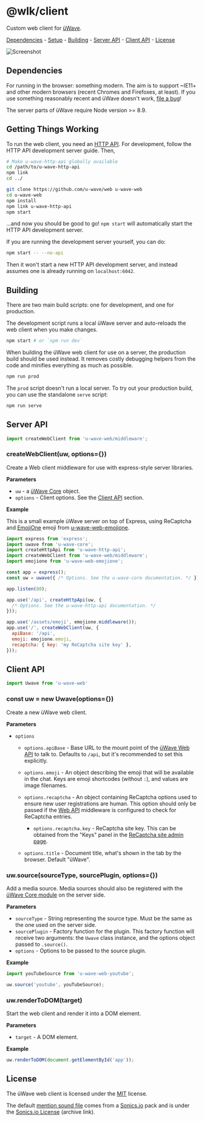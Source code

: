 # @wlk/client

Custom web client for [üWave][].

[Dependencies](#dependencies) - [Setup](#getting-things-working) -
[Building](#building) - [Server API](#server-api) - [Client API](#client-api) -
[License](#license)

![Screenshot](./assets/screenshot.png)

## Dependencies

For running in the browser: something modern. The aim is to support ~IE11+ and
other modern browsers (recent Chromes and Firefoxes, at least). If you use
something reasonably recent and üWave doesn't work, [file a bug][]!

The server parts of üWave require Node version >= 8.9.

## Getting Things Working

To run the web client, you need an [HTTP API][u-wave-http-api]. For development,
follow the HTTP API development server guide. Then,

```bash
# Make u-wave-http-api globally available
cd /path/to/u-wave-http-api
npm link
cd ../

git clone https://github.com/u-wave/web u-wave-web
cd u-wave-web
npm install
npm link u-wave-http-api
npm start
```

…and now you should be good to go! `npm start` will automatically start the
HTTP API development server.

If you are running the development server yourself, you can do:

```bash
npm start -- --no-api
```

Then it won't start a new HTTP API development server, and instead assumes
one is already running on `localhost:6042`.

## Building

There are two main build scripts: one for development, and one for production.

The development script runs a local üWave server and auto-reloads the web client
when you make changes.

```bash
npm start # or `npm run dev`
```

When building the üWave web client for use on a server, the production build
should be used instead. It removes costly debugging helpers from the code and
minifies everything as much as possible.

```bash
npm run prod
```

The `prod` script doesn't run a local server. To try out your production build,
you can use the standalone `serve` script:

```bash
npm run serve
```

## Server API

```js
import createWebClient from 'u-wave-web/middleware';
```

### createWebClient(uw, options={})

Create a Web client middleware for use with express-style server libraries.

**Parameters**

 * `uw` - a [üWave Core][u-wave-core] object.
 * `options` - Client options. See the [Client API](#client-parameters) section.

**Example**

This is a small example üWave server on top of Express, using ReCaptcha and
[EmojiOne][] emoji from [u-wave-web-emojione][].

```js
import express from 'express';
import uwave from 'u-wave-core';
import createHttpApi from 'u-wave-http-api';
import createWebClient from 'u-wave-web/middleware';
import emojione from 'u-wave-web-emojione';

const app = express();
const uw = uwave({ /* Options. See the u-wave-core documentation. */ });

app.listen(80);

app.use('/api', createHttpApi(uw, {
  /* Options. See the u-wave-http-api documentation. */
}));

app.use('/assets/emoji', emojione.middleware());
app.use('/', createWebClient(uw, {
  apiBase: '/api',
  emoji: emojione.emoji,
  recaptcha: { key: 'my ReCaptcha site key' },
}));
```

## Client API

```js
import Uwave from 'u-wave-web'
```

### const uw = new Uwave(options={})

Create a new üWave web client.

<a id="client-parameters"></a>
**Parameters**

 * `options`
   * `options.apiBase` - Base URL to the mount point of the
     [üWave Web API][u-wave-http-api] to talk to.
     Defaults to `/api`, but it's recommended to set this explicitly.
   * `options.emoji` - An object describing the emoji that will be available in
     the chat. Keys are emoji shortcodes (without `:`), and values are image
     filenames.
   * `options.recaptcha` - An object containing ReCaptcha options used to ensure
     new user registrations are human. This option should only be passed if the
     [Web API][u-wave-http-api] middleware is configured to check for ReCaptcha
     entries.

     * `options.recaptcha.key` - ReCaptcha site key. This can be obtained from
       the "Keys" panel in the [ReCaptcha site admin page][recaptcha].

   * `options.title` - Document title, what's shown in the tab by the browser.
     Default "üWave".

### uw.source(sourceType, sourcePlugin, options={})

Add a media source. Media sources should also be registered with the
[üWave Core module][u-wave-core] on the server side.

**Parameters**

 * `sourceType` - String representing the source type. Must be the same as the
   one used on the server side.
 * `sourcePlugin` - Factory function for the plugin. This factory function will
   receive two arguments: the `Uwave` class instance, and the options object
   passed to `.source()`.
 * `options` - Options to be passed to the source plugin.

**Example**

```js
import youTubeSource from 'u-wave-web-youtube';

uw.source('youtube', youTubeSource);
```

### uw.renderToDOM(target)

Start the web client and render it into a DOM element.

**Parameters**

 * `target` - A DOM element.

**Example**

```js
uw.renderToDOM(document.getElementById('app'));
```

## License

The üWave web client is licensed under the [MIT][] license.

The default [mention sound file][] comes from a [Sonics.io][] pack and is under
the [Sonics.io License][] (archive link).

[üWave]: https://u-wave.github.io
[u-wave-core]: https://github.com/u-wave/core
[u-wave-http-api]: https://github.com/u-wave/http-api
[u-wave-web-emojione]: https://github.com/u-wave/u-wave-web-emojione

[file a bug]: https://github.com/u-wave/web/issues

[recaptcha]: https://www.google.com/recaptcha/admin#list
[EmojiOne]: https://github.com/Ranks/emojione
[MIT]: ./LICENSE
[mention sound file]: ./assets/audio/mention.opus
[Sonics.io]: http://sonics.io
[Sonics.io License]: https://web.archive.org/web/20150912030216/http://www.sonics.io/license/

